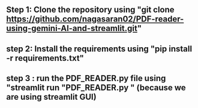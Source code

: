 ## Step 1: Clone the repository using "git clone https://github.com/nagasaran02/PDF-reader-using-gemini-AI-and-streamlit.git"
## step 2: Install the requirements using "pip install -r requirements.txt"
## step 3 : run the PDF_READER.py file using "streamlit run "PDF_READER.py " (because we are using streamlit GUI)
